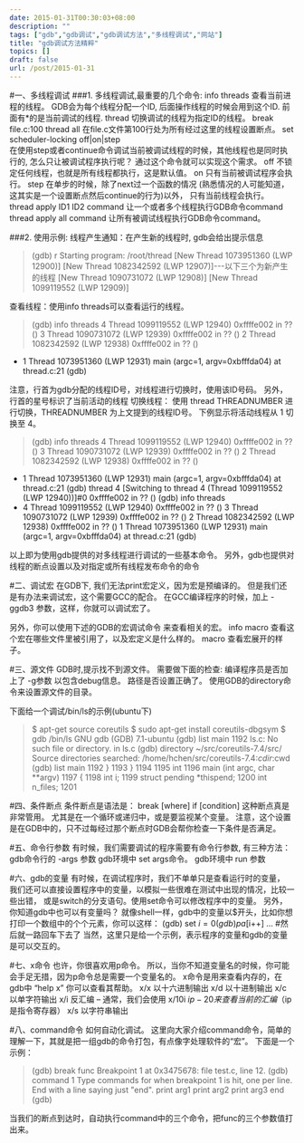 ```yaml
---
date: 2015-01-31T00:30:03+08:00
description: ""
tags: ["gdb","gdb调试","gdb调试方法","多线程调试","网站"]
title: "gdb调试方法精粹"
topics: []
draft: false
url: /post/2015-01-31
---
```



#一、多线程调试
###1. 多线程调试,最重要的几个命令:
info threads                        查看当前进程的线程。
                                          GDB会为每个线程分配一个ID, 后面操作线程的时候会用到这个ID.
                                          前面有*的是当前调试的线程.
thread                      切换调试的线程为指定ID的线程。
break file.c:100 thread all    在file.c文件第100行处为所有经过这里的线程设置断点。
set scheduler-locking off|on|step    
      在使用step或者continue命令调试当前被调试线程的时候，其他线程也是同时执行的,
      怎么只让被调试程序执行呢？
      通过这个命令就可以实现这个需求。
         off      不锁定任何线程，也就是所有线程都执行，这是默认值。
         on       只有当前被调试程序会执行。
         step     在单步的时候，除了next过一个函数的情况
                  (熟悉情况的人可能知道，这其实是一个设置断点然后continue的行为)以外，
                  只有当前线程会执行。
thread apply ID1 ID2 command        让一个或者多个线程执行GDB命令command
thread apply all command            让所有被调试线程执行GDB命令command。

###2. 使用示例:
线程产生通知：在产生新的线程时, gdb会给出提示信息
>(gdb) r
Starting program: /root/thread 
[New Thread 1073951360 (LWP 12900)] 
[New Thread 1082342592 (LWP 12907)]---以下三个为新产生的线程
[New Thread 1090731072 (LWP 12908)]
[New Thread 1099119552 (LWP 12909)]

查看线程：使用info threads可以查看运行的线程。
>(gdb) info threads
  4 Thread 1099119552 (LWP 12940)   0xffffe002 in ?? ()
  3 Thread 1090731072 (LWP 12939)   0xffffe002 in ?? ()
  2 Thread 1082342592 (LWP 12938)   0xffffe002 in ?? ()
* 1 Thread 1073951360 (LWP 12931)   main (argc=1, argv=0xbfffda04) at thread.c:21
(gdb)

注意，行首为gdb分配的线程ID号，对线程进行切换时，使用该ID号码。
另外，行首的星号标识了当前活动的线程
切换线程：
使用 thread THREADNUMBER 进行切换，THREADNUMBER 为上文提到的线程ID号。
下例显示将活动线程从 1 切换至 4。
>(gdb) info threads
   4 Thread 1099119552 (LWP 12940)   0xffffe002 in ?? ()
   3 Thread 1090731072 (LWP 12939)   0xffffe002 in ?? ()
   2 Thread 1082342592 (LWP 12938)   0xffffe002 in ?? ()
* 1 Thread 1073951360 (LWP 12931)   main (argc=1, argv=0xbfffda04) at thread.c:21
(gdb) thread 4
[Switching to thread 4 (Thread 1099119552 (LWP 12940))]#0   0xffffe002 in ?? ()
(gdb) info threads
* 4 Thread 1099119552 (LWP 12940)   0xffffe002 in ?? ()
   3 Thread 1090731072 (LWP 12939)   0xffffe002 in ?? ()
   2 Thread 1082342592 (LWP 12938)   0xffffe002 in ?? ()
   1 Thread 1073951360 (LWP 12931)   main (argc=1, argv=0xbfffda04) at thread.c:21
(gdb)

以上即为使用gdb提供的对多线程进行调试的一些基本命令。
另外，gdb也提供对线程的断点设置以及对指定或所有线程发布命令的命令

#二、调试宏
在GDB下, 我们无法print宏定义，因为宏是预编译的。
但是我们还是有办法来调试宏，这个需要GCC的配合。
在GCC编译程序的时候，加上
  -ggdb3   参数，这样，你就可以调试宏了。

另外，你可以使用下述的GDB的宏调试命令 来查看相关的宏。
info macro   查看这个宏在哪些文件里被引用了，以及宏定义是什么样的。
macro         查看宏展开的样子。

#三、源文件
GDB时,提示找不到源文件。
需要做下面的检查:
编译程序员是否加上了 -g参数 以包含debug信息。
路径是否设置正确了。
使用GDB的directory命令来设置源文件的目录。

下面给一个调试/bin/ls的示例(ubuntu下)
>$ apt-get source coreutils
$ sudo apt-get install coreutils-dbgsym
$ gdb /bin/ls
GNU gdb (GDB) 7.1-ubuntu
(gdb) list main
1192    ls.c: No such file or directory.
in ls.c
(gdb) directory ~/src/coreutils-7.4/src/
Source directories searched: /home/hchen/src/coreutils-7.4:$cdir:$cwd
(gdb) list main
1192        }
1193    }
1194
1195    int
1196    main (int argc, char **argv)
1197    {
1198      int i;
1199      struct pending *thispend;
1200      int n_files;
1201

#四、条件断点
条件断点是语法是：
  break  [where] if [condition]
这种断点真是非常管用。
尤其是在一个循环或递归中，或是要监视某个变量。
注意，这个设置是在GDB中的，只不过每经过那个断点时GDB会帮你检查一下条件是否满足。

#五、命令行参数
有时候，我们需要调试的程序需要有命令行参数, 有三种方法：
gdb命令行的 -args 参数
gdb环境中   set args命令。
gdb环境中   run 参数

#六、gdb的变量
有时候，在调试程序时，我们不单单只是查看运行时的变量，
我们还可以直接设置程序中的变量，以模拟一些很难在测试中出现的情况，比较一些出错，
或是switch的分支语句。使用set命令可以修改程序中的变量。
另外，你知道gdb中也可以有变量吗？
就像shell一样，gdb中的变量以$开头，比如你想打印一个数组中的个个元素，你可以这样：
(gdb) set $i = 0
(gdb) p a[$i++]
...  #然后就一路回车下去了
当然，这里只是给一个示例，表示程序的变量和gdb的变量是可以交互的。

#七、x命令
也许，你很喜欢用p命令。
所以，当你不知道变量名的时候，你可能会手足无措，因为p命令总是需要一个变量名的。
x命令是用来查看内存的，在gdb中 “help x” 你可以查看其帮助。
x/x 以十六进制输出
x/d 以十进制输出
x/c 以单字符输出
x/i  反汇编 – 通常，我们会使用 x/10i $ip-20 来查看当前的汇编（$ip是指令寄存器）
x/s 以字符串输出

#八、command命令
如何自动化调试。
这里向大家介绍command命令，简单的理解一下，其就是把一组gdb的命令打包，有点像字处理软件的“宏”。
下面是一个示例：
>(gdb) break func
>Breakpoint 1 at 0x3475678: file test.c, line 12.
>(gdb) command 1
>Type commands for when breakpoint 1 is hit, one per line.
>End with a line saying just "end".
>print arg1
>print arg2
>print arg3
>end
>(gdb)

当我们的断点到达时，自动执行command中的三个命令，把func的三个参数值打出来。



